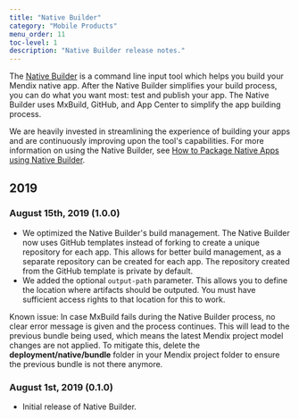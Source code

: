 ```yaml
---
title: "Native Builder"
category: "Mobile Products"
menu_order: 11
toc-level: 1
description: "Native Builder release notes."
---
```


The [Native Builder](/howto/mobile/native-builder) is a command line input tool which helps you build your Mendix native app. After the Native Builder simplifies your build process, you can do what you want most: test and publish your app. The Native Builder uses MxBuild, GitHub, and App Center to simplify the app building process. 

We are heavily invested in streamlining the experience of building your apps and are continuously improving upon the tool's capabilities. For more information on using the Native Builder, see [How to Package Native Apps using Native Builder](/howto/mobile/native-builder).

## 2019

### August 15th, 2019 (1.0.0)

* We optimized the Native Builder's build management. The Native Builder now uses GitHub templates instead of forking to create a unique repository for each app. This allows for better build management, as a separate repository can be created for each app. The repository created from the GitHub template is private by default.
* We added the optional `output-path` parameter. This allows you to define the location where artifacts should be outputed. You must have sufficient access rights to that location for this to work.

Known issue: In case MxBuild fails during the Native Builder process, no clear error message is given and the process continues. This will lead to the previous bundle being used, which means the latest Mendix project model changes are not applied. To mitigate this, delete the **deployment/native/bundle** folder in your Mendix project folder to ensure the previous bundle is not there anymore.

### August 1st, 2019 (0.1.0)

* Initial release of Native Builder.

